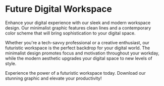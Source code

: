 <!--font:Poppins-->

# Future Digital Workspace

Enhance your digital experience with our sleek and modern workspace design. Our minimalist graphic features clean lines and a contemporary color scheme that will bring sophistication to your digital space.

Whether you're a tech-savvy professional or a creative enthusiast, our futuristic workspace is the perfect backdrop for your digital world. The minimalist design promotes focus and motivation throughout your workday, while the modern aesthetic upgrades your digital space to new levels of style.

Experience the power of a futuristic workspace today. Download our stunning graphic and elevate your productivity!

<!--

Write me markdown content of website with wallpaper:

"A minimalist graphic of a futuristic workspace, with sleek lines and a modern color scheme."

The header of the page should not be copy of the text but rather a real content of the website which is using this wallpaper.


---


# Futuristic Workspace Wallpaper

Welcome to our website featuring a stunning minimalist graphic of a futuristic workspace. The sleek lines and modern color scheme make this wallpaper perfect for anyone looking to add a touch of sophistication to their digital space.

Whether you're a tech enthusiast, a creative professional, or simply someone who appreciates good design, this wallpaper is sure to impress. Its clean and simple aesthetic will help you stay focused and motivated throughout your workday.

So why wait? Download this amazing wallpaper today and take your workspace to the next level!


---


Heading should not include word "wallpaper". The website should not be about the wallpaper itself, wallpaper is just a related background, rewrite whole content.


---


# Welcome to Our Futuristic Workspace

Step into the future with our sleek and modern workspace design. Our minimalist graphic features clean lines and a contemporary color scheme that will elevate your digital experience.

Whether you're a tech-savvy professional or a creative enthusiast, our futuristic workspace is the perfect backdrop for your digital world. The minimalist design helps you stay focused and motivated throughout your workday, while the modern aesthetic adds a touch of sophistication to your digital space.

Experience the power of a futuristic workspace today. Download our stunning graphic and take your productivity to the next level!


---


Heading is too long, rewrite whole content.


---


# Elevate Your Digital Space with a Futuristic Workspace Design

Transform your digital world with our sleek and modern workspace design. Our minimalist graphic features clean lines and a contemporary color scheme that will add sophistication to your digital space.

Whether you're a tech-savvy professional or a creative enthusiast, our futuristic workspace is the perfect backdrop for your digital experience. The minimalist design helps you stay focused and motivated throughout your workday, while the modern aesthetic elevates your digital space to new heights.

Experience the power of a futuristic workspace today. Download our stunning graphic and take your productivity to the next level!


---


Heading is too long, rewrite whole content.


---


# Upgrade Your Digital Space with a Futuristic Workspace Design

Enhance your digital experience with our sleek and modern workspace design. Our minimalist graphic features clean lines and a contemporary color scheme that will bring sophistication to your digital space.

Whether you're a tech-savvy professional or a creative enthusiast, our futuristic workspace is the perfect backdrop for your digital world. The minimalist design promotes focus and motivation throughout your workday, while the modern aesthetic upgrades your digital space to new levels of style.

Experience the power of a futuristic workspace today. Download our stunning graphic and elevate your productivity!


---


Write me a Google font which is best fitting for the website.

Pick from the list:
- Raleway
- Alegreya
- Futura
- Playfair Display
- Lato
- Exo 2
- Inter
- Open Sans
- IBM Plex Sans
- Dancing Script
- Poppins
- Barlow Condensed
- Great Vibes
- Roboto
- Orbitron
- Lobster
- Montserrat


Write just the font name nothing else.


---


Poppins

-->
